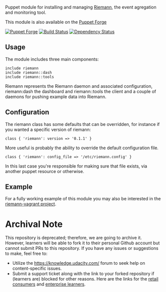 Puppet module for installing and managing [Riemann](http://aphyr.github.com/riemann/),
the event agregation and monitoring tool.

This module is also available on the [Puppet Forge](https://forge.puppetlabs.com/garethr/riemann)

[![Puppet
Forge](http://img.shields.io/puppetforge/v/garethr/riemann.svg)](https://forge.puppetlabs.com/garethr/riemann)
[![Build
Status](https://secure.travis-ci.org/garethr/garethr-riemann.png)](http://travis-ci.org/garethr/garethr-riemann)
[![Dependency
Status](https://gemnasium.com/garethr/garethr-riemann.png)](http://gemnasium.com/garethr/garethr-riemann)


## Usage

The module includes three main components:

    include riemann
    include riemann::dash
    include riemann::tools

Riemann represents the Riemann daemon and associated configuration,
riemann:dash the dashboard and riemann::tools the client and a couple of
daemons for pushing example data into Riemann.

## Configuration

The riemann class has some defaults that can be overridden, for
instance if you wanted a specific version of riemann:

    class { 'riemann': version => '0.1.1' }

More useful is probably the ability to override the default
configuration file.

    class { 'riemann': config_file => '/etc/riemann.config' }

In this last case you're responsible for making sure that file exists,
via another puppet resource or otherwise.

## Example

For a fully working example of this module you may also be interested in
the [riemann-vagrant
project](https://github.com/garethr/riemann-vagrant).

 # Archival Note 
 This repository is deprecated; therefore, we are going to archive it. However, learners will be able to fork it to their personal Github account but cannot submit PRs to this repository. If you have any issues or suggestions to make, feel free to: 
- Utilize the https://knowledge.udacity.com/ forum to seek help on content-specific issues. 
- Submit a support ticket along with the link to your forked repository if (learners are) blocked for other reasons. Here are the links for the [retail consumers](https://udacity.zendesk.com/hc/en-us/requests/new) and [enterprise learners](https://udacityenterprise.zendesk.com/hc/en-us/requests/new?ticket_form_id=360000279131).